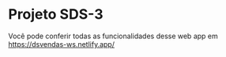 # Projeto SDS-3

Você pode conferir todas as funcionalidades desse web app em https://dsvendas-ws.netlify.app/
